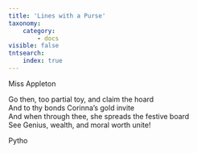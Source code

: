 ```yaml
---
title: 'Lines with a Purse'
taxonomy:
    category:
        - docs
visible: false
tntsearch:
    index: true
---
```


<div class="author">Miss Appleton</div>

Go then, too partial toy, and claim the hoard  
And to thy bonds Corinna’s gold invite  
And when through thee, she spreads the festive board  
See Genius, wealth, and moral worth unite!

Pytho